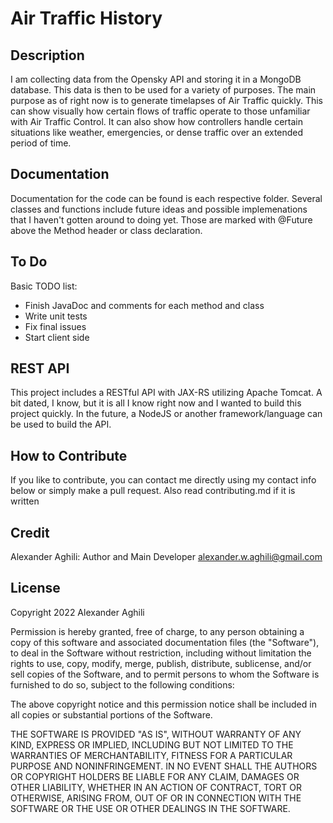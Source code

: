 # Air Traffic History

## Description
I am collecting data from the Opensky API and storing it in a MongoDB database. 
This data is then to be used for a variety of purposes.
The main purpose as of right now is to generate timelapses of Air Traffic quickly. 
This can show visually how certain flows of traffic operate to those unfamiliar with Air Traffic Control.
It can also show how controllers handle certain situations like weather, emergencies, or dense traffic over an extended period of time.

## Documentation
Documentation for the code can be found is each respective folder. 
Several classes and functions include future ideas and possible implemenations that I haven't gotten around to doing yet.
Those are marked with @Future above the Method header or class declaration.

## To Do
Basic TODO list:
 - Finish JavaDoc and comments for each method and class
 - Write unit tests
 - Fix final issues
 - Start client side

## REST API
This project includes a RESTful API with JAX-RS utilizing Apache Tomcat.
A bit dated, I know, but it is all I know right now and I wanted to build this project quickly.
In the future, a NodeJS or another framework/language can be used to build the API.

## How to Contribute
If you like to contribute, you can contact me directly using my contact info below or simply make a pull request.
Also read contributing.md if it is written

## Credit
Alexander Aghili: Author and Main Developer
alexander.w.aghili@gmail.com

## License
Copyright 2022 Alexander Aghili

Permission is hereby granted, free of charge, to any person obtaining a copy of this software and associated documentation files (the "Software"), to deal in the Software without restriction, including without limitation the rights to use, copy, modify, merge, publish, distribute, sublicense, and/or sell copies of the Software, and to permit persons to whom the Software is furnished to do so, subject to the following conditions:

The above copyright notice and this permission notice shall be included in all copies or substantial portions of the Software.

THE SOFTWARE IS PROVIDED "AS IS", WITHOUT WARRANTY OF ANY KIND, EXPRESS OR IMPLIED, INCLUDING BUT NOT LIMITED TO THE WARRANTIES OF MERCHANTABILITY, FITNESS FOR A PARTICULAR PURPOSE AND NONINFRINGEMENT. IN NO EVENT SHALL THE AUTHORS OR COPYRIGHT HOLDERS BE LIABLE FOR ANY CLAIM, DAMAGES OR OTHER LIABILITY, WHETHER IN AN ACTION OF CONTRACT, TORT OR OTHERWISE, ARISING FROM, OUT OF OR IN CONNECTION WITH THE SOFTWARE OR THE USE OR OTHER DEALINGS IN THE SOFTWARE.


